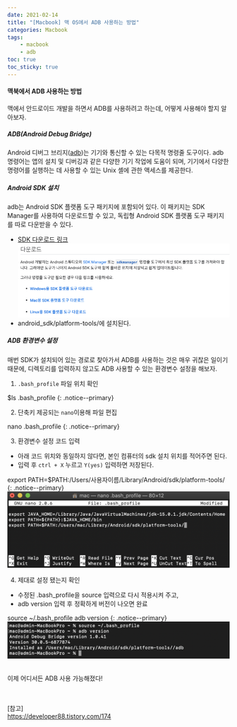 ```yaml
---
date: 2021-02-14
title: "[Macbook] 맥 OS에서 ADB 사용하는 방법"
categories: Macbook
tags:
    - macbook
    - adb
toc: true
toc_sticky: true
---
```

#### 맥북에서 ADB 사용하는 방법  
맥에서 안드로이드 개발을 하면서 ADB를 사용하려고 하는데, 어떻게 사용해야 할지 알아보자.  

##### ADB(Android Debug Bridge)  
Android 디버그 브리지([adb](https://developer.android.com/studio/command-line/adb?hl=ko))는 기기와 통신할 수 있는 다목적 명령줄 도구이다. adb 명령어는 앱의 설치 및 디버깅과 같은 다양한 기기 작업에 도움이 되며, 기기에서 다양한 명령어를 실행하는 데 사용할 수 있는 Unix 셸에 관한 액세스를 제공한다.  

##### Android SDK 설치  
adb는 Android SDK 플랫폼 도구 패키지에 포함되어 있다. 이 패키지는 SDK Manager를 사용하여 다운로드할 수 있고, 독립형 Android SDK 플랫폼 도구 패키지를 따로 다운받을 수 있다.  
- [SDK 다운로드 링크](https://developer.android.com/studio/releases/platform-tools?hl=ko)  
![adb](/assets/img/post/2021-02-14-1/img_1.png)  
- android_sdk/platform-tools/에 설치된다.  

##### ADB 환경변수 설정  
매번 SDK가 설치되어 있는 경로로 찾아가서 ADB를 사용하는 것은 매우 귀찮은 일이기 때문에, 디렉토리를 입력하지 않고도 ADB 사용할 수 있는 환경변수 설정을 해보자.  
1. `.bash_profile` 파일 위치 확인  

$ls .bash_profile
{: .notice--primary}  

2. 단축키 제공되는 `nano`이용해 파일 편집  

nano .bash_profile
{: .notice--primary}  

3. 환경변수 설정 코드 입력  
- 아래 코드 위치와 동일하지 않다면, 본인 컴퓨터의 sdk 설치 위치를 적어주면 된다.
- 입력 후 `ctrl + X` 누르고 `Y(yes)` 입력하면 저장된다.    

export PATH=$PATH:/Users/사용자이름/Library/Android/sdk/platform-tools/
{: .notice--primary}  
![adb](/assets/img/post/2021-02-14-1/img_2.png)  

4. 제대로 설정 됐는지 확인  
- 수정된 .bash_profile을 source 입력으로 다시 적용시켜 주고,  
- adb version 입력 후 정확하게 버전이 나오면 완료  

source ~/.bash_profile
adb version
{: .notice--primary}  
![adb](/assets/img/post/2021-02-14-1/img_3.png)  

&nbsp;  
이제 어디서든 ADB 사용 가능해졌다!

&nbsp;  
&nbsp;  
[참고]  
<https://developer88.tistory.com/174>  
